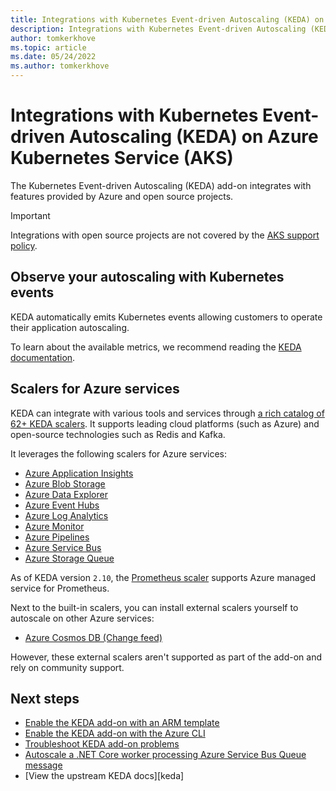 ```yaml
---
title: Integrations with Kubernetes Event-driven Autoscaling (KEDA) on Azure Kubernetes Service (AKS)
description: Integrations with Kubernetes Event-driven Autoscaling (KEDA) on Azure Kubernetes Service (AKS).
author: tomkerkhove
ms.topic: article
ms.date: 05/24/2022
ms.author: tomkerkhove
---
```


# Integrations with Kubernetes Event-driven Autoscaling (KEDA) on Azure Kubernetes Service (AKS)

The Kubernetes Event-driven Autoscaling (KEDA) add-on integrates with features provided by Azure and open source projects.

> [!IMPORTANT]
> Integrations with open source projects are not covered by the [AKS support policy][aks-support-policy].

## Observe your autoscaling with Kubernetes events

KEDA automatically emits Kubernetes events allowing customers to operate their application autoscaling.

To learn about the available metrics, we recommend reading the [KEDA documentation][keda-event-docs].

## Scalers for Azure services

KEDA can integrate with various tools and services through [a rich catalog of 62+ KEDA scalers][keda-scalers]. It supports leading cloud platforms (such as Azure) and open-source technologies such as Redis and Kafka.

It leverages the following scalers for Azure services:

- [Azure Application Insights](https://keda.sh/docs/latest/scalers/azure-app-insights/)
- [Azure Blob Storage](https://keda.sh/docs/latest/scalers/azure-storage-blob/)
- [Azure Data Explorer](https://keda.sh/docs/latest/scalers/azure-data-explorer/)
- [Azure Event Hubs](https://keda.sh/docs/latest/scalers/azure-event-hub/)
- [Azure Log Analytics](https://keda.sh/docs/latest/scalers/azure-log-analytics/)
- [Azure Monitor](https://keda.sh/docs/latest/scalers/azure-monitor/)
- [Azure Pipelines](https://keda.sh/docs/latest/scalers/azure-pipelines/)
- [Azure Service Bus](https://keda.sh/docs/latest/scalers/azure-service-bus/)
- [Azure Storage Queue](https://keda.sh/docs/latest/scalers/azure-storage-queue/)

As of KEDA version `2.10`, the [Prometheus scaler][prometheus-scaler] supports Azure managed service for Prometheus.

Next to the built-in scalers, you can install external scalers yourself to autoscale on other Azure services:

- [Azure Cosmos DB (Change feed)](https://github.com/kedacore/external-scaler-azure-cosmos-db)

However, these external scalers aren't supported as part of the add-on and rely on community support.

## Next steps

* [Enable the KEDA add-on with an ARM template][keda-arm]
* [Enable the KEDA add-on with the Azure CLI][keda-cli]
* [Troubleshoot KEDA add-on problems][keda-troubleshoot]
* [Autoscale a .NET Core worker processing Azure Service Bus Queue message][keda-sample]
* [View the upstream KEDA docs][keda]

<!-- LINKS - internal -->
[aks-support-policy]: support-policies.md
[keda-cli]: keda-deploy-add-on-cli.md
[keda-arm]: keda-deploy-add-on-arm.md
[keda-troubleshoot]: /troubleshoot/azure/azure-kubernetes/troubleshoot-kubernetes-event-driven-autoscaling-add-on?context=/azure/aks/context/aks-context

<!-- LINKS - external -->
[keda-scalers]: https://keda.sh/docs/latest/scalers/
[keda-event-docs]: https://keda.sh/docs/latest/operate/events/
[keda-sample]: https://github.com/kedacore/sample-dotnet-worker-servicebus-queue
[prometheus-scaler]: https://keda.sh/docs/2.11/scalers/prometheus/
